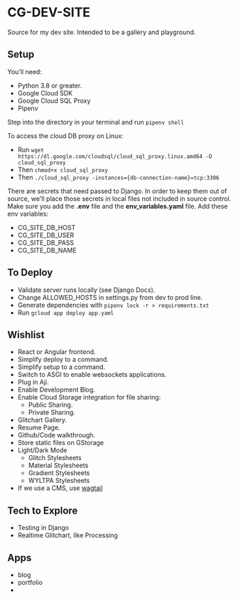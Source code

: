 # CG-DEV-SITE
Source for my dev site.  Intended to be a gallery and playground.

## Setup
You'll need:
- Python 3.8 or greater.
- Google Cloud SDK
- Google Cloud SQL Proxy
- Pipenv

Step into the directory in your terminal and run `pipenv shell`

To access the cloud DB proxy on Linux:
- Run `wget https://dl.google.com/cloudsql/cloud_sql_proxy.linux.amd64 -O cloud_sql_proxy`
- Then `chmod+x cloud_sql_proxy`
- Then `./cloud_sql_proxy -instances={db-connection-name}=tcp:3306`

There are secrets that need passed to Django.  In order to keep them out of source, we'll place those secrets in local files not included in source control.  Make sure you add the **.env** file and the **env_variables.yaml** file.  Add these env variables:
- CG_SITE_DB_HOST
- CG_SITE_DB_USER
- CG_SITE_DB_PASS
- CG_SITE_DB_NAME

## To Deploy
- Validate server runs locally (see Django Docs).
- Change ALLOWED_HOSTS in settings.py from dev to prod line.
- Generate dependencies with `pipenv lock -r > requirements.txt`
- Run `gcloud app deploy app.yaml`

## Wishlist
- React or Angular frontend.
- Simplify deploy to a command.
- Simplify setup to a command.
- Switch to ASGI to enable websockets applications.
- Plug in Aji.
- Enable Development Blog.
- Enable Cloud Storage integration for file sharing:
    - Public Sharing.
    - Private Sharing.
- Glitchart Gallery.
- Resume Page.
- Github/Code walkthrough.
- Store static files on GStorage
- Light/Dark Mode
    - Glitch Stylesheets
    - Material Stylesheets
    - Gradient Stylesheets
    - WYLTPA Stylesheets
- If we use a CMS, use [wagtail](https://docs.wagtail.io/)

## Tech to Explore
- Testing in Django
- Realtime Glitchart, like Processing

## Apps
- blog
- portfolio
- 